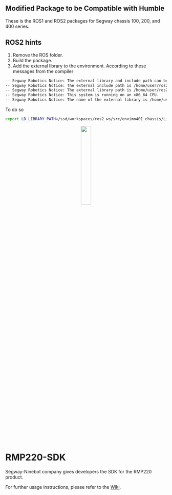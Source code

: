 ## Modified Package to be Compatible with Humble
These is the ROS1 and ROS2 packages for Segway chassis 100, 200, and 400 series.

## ROS2 hints
1. Remove the ROS folder.
2. Build the package.
3. Add the external library to the environment. According to these messages from the compiler
```bash
-- Segway Robotics Notice: The external library and include path can be modified by users.
-- Segway Robotics Notice: The external include path is /home/user/ros2_ws/src/RMP220-SDK/ROS2/src/segwayrmp/../../../LibAPI/include
-- Segway Robotics Notice: The external library path is /home/user/ros2_ws/src/RMP220-SDK/ROS2/src/segwayrmp/../../../LibAPI/lib
-- Segway Robotics Notice: This system is running on an x86_64 CPU.
-- Segway Robotics Notice: The name of the external library is /home/user/ros2_ws/src/RMP220-SDK/ROS2/src/segwayrmp/../../../LibAPI/lib/libctrl_x86_64.so
```

To do so 
```bash
export LD_LIBRARY_PATH=/ssd/workspaces/ros2_ws/src/envimo401_chassis/LibAPI/lib:$LD_LIBRARY_PATH
```


<p align="center">
  <img src="./Pictures/segway-robotics_logo.png" width="25%" />
</p>

# RMP220-SDK

Segway-Ninebot company gives developers the SDK for the RMP220 product.

For further usage instructions, please refer to the [Wiki](https://github.com/SegwayRoboticsSamples/RMP220-SDK/wiki).

